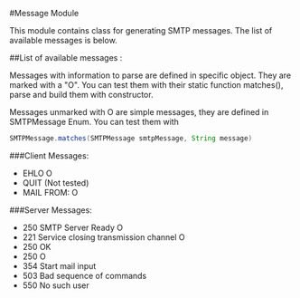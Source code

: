 #Message Module

This module contains class for generating SMTP messages.
The list of available messages is below.

##List of available messages :

Messages with information to parse are defined in specific object. They are marked with a "O".
You can test them with their static function matches(), parse and build them with constructor.

Messages unmarked with O are simple messages, they are defined in SMTPMessage Enum.
You can test them with 

```java
SMTPMessage.matches(SMTPMessage smtpMessage, String message)
```

###Client Messages:
* EHLO <client> O
* QUIT (Not tested)
* MAIL FROM:<adresse> O

###Server Messages:
* 250 <domain> SMTP Server Ready  O
* 221 <domain> Service closing transmission channel  O
* 250 OK 
* 250 <domain> O
* 354 Start mail input 
* 503 Bad sequence of commands 
* 550 No such user 

